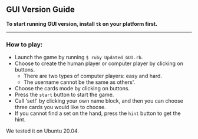## GUI Version Guide

**To start running GUI version, install `tk` on your platform first.**

---

### How to play:

- Launch the game by running `$ ruby Updated_GUI.rb`.
- Choose to create the human player or computer player by clicking on buttons.
  + There are two types of computer players: easy and hard.
  + The username cannot be the same as others'.
- Choose the cards mode by clicking on buttons.
- Press the `start` button to start the game.
- Call 'set!' by clicking your own name block, and then you can choose three cards you would like to choose.
- If you cannot find a set on the hand, press the `hint` button to get the hint.

We tested it on Ubuntu 20.04.
